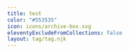 ```yaml
---
title: test
color: "#553535"
icon: icons/archive-box.svg
eleventyExcludeFromCollections: false
layout: tag/tag.njk
---
```

